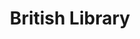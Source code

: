 ---
schema: default
title: British Library
description: >-
  British Library open datasets as listed at
  http://www.bl.uk/bibliographic/datafree.html
logo: 'https://www.bl.uk/britishlibrary/resources/global/images/bl_logo_100.gif'
---